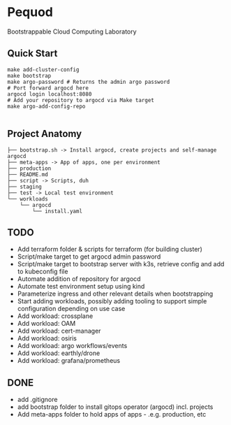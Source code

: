 # Pequod

Bootstrappable Cloud Computing Laboratory

## Quick Start

```
make add-cluster-config
make bootstrap
make argo-password # Returns the admin argo password
# Port forward argocd here
argocd login localhost:8080
# Add your repository to argocd via Make target
make argo-add-config-repo


```

## Project Anatomy

```
├── bootstrap.sh -> Install argocd, create projects and self-manage argocd
├── meta-apps -> App of apps, one per environment
├── production
├── README.md
├── script -> Scripts, duh
├── staging
├── test -> Local test environment
└── workloads
    └── argocd
        └── install.yaml
```


## TODO
- Add terraform folder & scripts for terraform (for building cluster)
- Script/make target to get argocd admin password
- Script/make target to bootstrap server with k3s, retrieve config and add to kubeconfig file
- Automate addition of repository for argocd
- Automate test environment setup using kind
- Parameterize ingress and other relevant details when bootstrapping
- Start adding workloads, possibly adding tooling to support simple configuration
depending on use case
- Add workload: crossplane
- Add workload: OAM
- Add workload: cert-manager
- Add workload: osiris
- Add workload: argo workflows/events
- Add workload: earthly/drone
- Add workload: grafana/prometheus

## DONE
- add .gitignore
- add bootstrap folder to install gitops operator (argocd) incl. projects
- Add meta-apps folder to hold apps of apps - .e.g. production, etc
